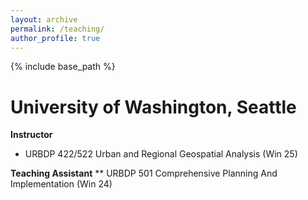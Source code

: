 ```yaml
---
layout: archive
permalink: /teaching/
author_profile: true
---
```

{% include base_path %}

# University of Washington, Seattle
**Instructor**    
* URBDP 422/522 Urban and Regional Geospatial Analysis (Win 25)

**Teaching Assistant**
** URBDP 501 Comprehensive Planning And Implementation (Win 24)
